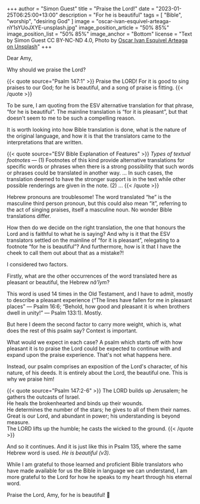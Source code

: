 +++
author = "Simon Guest"
title = "Praise the Lord!"
date = "2023-01-25T06:25:00+13:00"
description = "For he is beautiful"
tags = [ "Bible", "worship", "desiring God" ]
image = "oscar-ivan-esquivel-arteaga-nY1sYUoJXYE-unsplash.jpg"
image_position_article = "50% 85%"
image_position_list = "50% 85%"
image_anchor = "Bottom"
license = "Text by Simon Guest CC BY-NC-ND 4.0, Photo by [Oscar Ivan Esquivel Arteaga on Unsplash](https://unsplash.com/photos/nY1sYUoJXYE)"
+++

Dear Amy,

Why should we praise the Lord?

{{< quote source="Psalm 147:1" >}}
Praise the LORD! For it is good to sing praises to our God; for he is beautiful, and a song of praise is fitting.
{{< /quote >}}

To be sure, I am quoting from the ESV alternative translation for that phrase, “for he is beautiful”.  The mainline translation is “for it is pleasant”, but that doesn't seem to me to be such a compelling reason.

It is worth looking into how Bible translation is done, what is the nature of the original language, and how it is that the translators came to the interpretations that are written.

{{< quote source="ESV Bible Explanation of Features" >}}
_Types of textual footnotes_ — (1) Footnotes of this kind provide alternative translations for specific words or phrases when there is a strong possibility that such words or phrases could be translated in another way. ... In such cases, the translation deemed to have the stronger support is in the text while other possible renderings are given in the note. (2) ...
{{< /quote >}}

Hebrew pronouns are troublesome! The word translated “he” is the masculine third person pronoun, but this could also mean “it”, referring to the act of singing praises, itself a masculine noun. No wonder Bible translations differ.

How then do we decide on the right translation, the one that honours the Lord and is faithful to what he is saying? And why is it that the ESV translators settled on the mainline of “for it is pleasant”, relegating to a footnote “for he is beautiful”? And furthermore, how is it that I have the cheek to call them out about that as a mistake?!

I considered two factors.

Firstly, what are the other occurrences of the word translated here as pleasant or beautiful, the Hebrew _nâ‛îym_?

This word is used 14 times in the Old Testament, and I have to admit, mostly to describe a pleasant experience (“The lines have fallen for me in pleasant places” — Psalm 16:6; “Behold, how good and pleasant it is when brothers dwell in unity!⁠” — Psalm 133:1). Mostly.

But here I deem the second factor to carry more weight, which is, what does the rest of this psalm say? Context is important.

What would we expect in each case? A psalm which starts off with how pleasant it is to praise the Lord could be expected to continue with and expand upon the praise experience. That's not what happens here.

Instead, our psalm comprises an exposition of the Lord's character, of his nature, of his deeds. It is entirely about the Lord, the beautiful one. This is why we praise him!

{{< quote source="Psalm 147:2-6" >}}
The LORD builds up Jerusalem; he gathers the outcasts of Israel.  
He heals the brokenhearted and binds up their wounds.  
He determines the number of the stars; he gives to all of them their names.  
Great is our Lord, and abundant in power; his understanding is beyond measure.  
The LORD lifts up the humble; he casts the wicked to the ground.
{{< /quote >}}

And so it continues. And it is just like this in Psalm 135, where the same Hebrew word is used. _He is beautiful (v3)._

While I am grateful to those learned and proficient Bible translators who have made available for us the Bible in language we can understand, I am more grateful to the Lord for how he speaks to my heart through his eternal word.

Praise the Lord, Amy, for he is beautiful! 🙏
